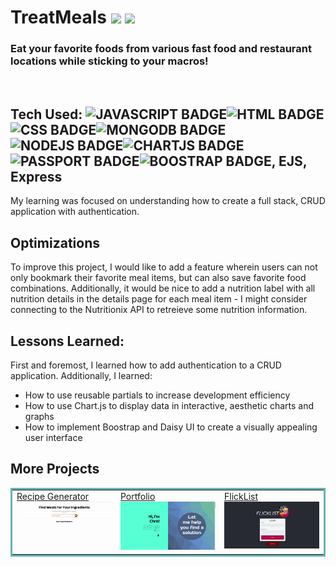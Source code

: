 # TreatMeals <img src="https://img.icons8.com/doodle/48/000000/hamburger.png"/> <img src="https://img.icons8.com/doodle/48/000000/french-fries.png"/>


### Eat your favorite foods from various fast food and restaurant locations while sticking to your macros!

<br>

## Tech Used: ![JAVASCRIPT BADGE](https://img.shields.io/static/v1?label=|&message=JAVASCRIPT&color=3c7f5d&style=plastic&logo=javascript)![HTML BADGE](https://img.shields.io/static/v1?label=|&message=HTML&color=285f65&style=plastic&logo=html5)![CSS BADGE](https://img.shields.io/static/v1?label=|&message=CSS&color=3c7f5d&style=plastic&logo=css3)![MONGODB BADGE](https://img.shields.io/static/v1?label=|&message=Mongo%20DB&color=3c7f5d&style=plastic&logo=mongodb)![NODEJS BADGE](https://img.shields.io/static/v1?label=|&message=Node%20JS&color=3c7f5d&style=plastic&logo=nodedotjs)![CHARTJS BADGE](https://img.shields.io/static/v1?label=|&message=Chart%20JS&color=3c7f5d&style=plastic&logo=chartdotjs)![PASSPORT BADGE](https://img.shields.io/static/v1?label=|&message=Passport%20JS&color=3c7f5d&style=plastic&logo=passport)![BOOSTRAP BADGE](https://img.shields.io/static/v1?label=|&message=Boostrap&color=3c7f5d&style=plastic&logo=bootstrap), EJS, Express

My learning was focused on understanding how to create a full stack, CRUD application with authentication.

## Optimizations

To improve this project, I would like to add a feature wherein users can not only bookmark their favorite meal items, but can also save favorite food combinations. Additionally, it would be nice to add a nutrition label with all nutrition details in the details page for each meal item - I might consider connecting to the Nutritionix API to retreieve some nutrition information.

## Lessons Learned:

First and foremost, I learned how to add authentication to a CRUD application. Additionally, I learned:

- How to use reusable partials to increase development efficiency
- How to use Chart.js to display data in interactive, aesthetic charts and graphs
- How to implement Boostrap and Daisy UI to create a visually appealing user interface

## More Projects

<table bordercolor="#66b2b2">
  
  <tr>
    <td width="33.3%"  style="align:center;" valign="top">
<a target="_blank" href="https://github.com/christurc29/Recipe-Generator">Recipe Generator</a>
        <br />
      <a target="_blank" href="https://github.com/christurc29/Recipe-Generator">
            <img src="./public/imgs/recipe-generator.gif" width="100%"  alt="Recipe Generator"/>
        </a>
    </td>
    <td width="33.3%" valign="top">
<a target="_blank" href="https://github.com/christurc29/Portfolio"> Portfolio</a>
      <br />
        <a target="_blank" href="https://github.com/christurc29/Portfolio">
          <img src="./public/imgs/portfolio.gif" width="100%" alt="Portfolio"/>
        </a>
    </td>
    <td width="33.3%" valign="top">
<a target="_blank" href="https://github.com/christurc29/FlickList">FlickList</a>
        <br />
        <a target="_blank" href="https://github.com/christurc29/FlickList">
          <img src="./public/imgs/FlickList.gif" width="100%" alt="Interi"/>
        </a>
    </td>
  </tr>
</table>

